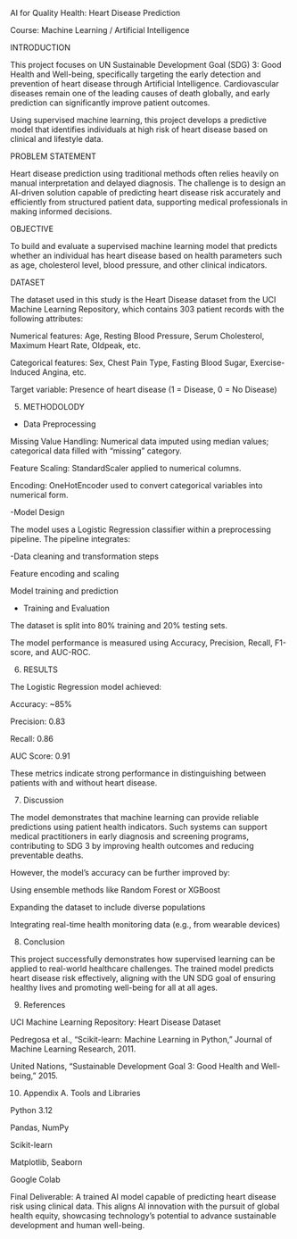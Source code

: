 AI for Quality Health: Heart Disease Prediction

Course: Machine Learning / Artificial Intelligence

INTRODUCTION 

This project focuses on UN Sustainable Development Goal (SDG) 3: Good Health and Well-being, specifically targeting the early detection and prevention of heart disease through Artificial Intelligence. Cardiovascular diseases remain one of the leading causes of death globally, and early prediction can significantly improve patient outcomes.

Using supervised machine learning, this project develops a predictive model that identifies individuals at high risk of heart disease based on clinical and lifestyle data.

PROBLEM STATEMENT

Heart disease prediction using traditional methods often relies heavily on manual interpretation and delayed diagnosis. 
The challenge is to design an AI-driven solution capable of predicting heart disease risk accurately and efficiently from structured patient data, supporting medical professionals in making informed decisions.

OBJECTIVE

To build and evaluate a supervised machine learning model that predicts whether an individual has heart disease based on health parameters such as age, cholesterol level, blood pressure, and other clinical indicators.

DATASET

The dataset used in this study is the Heart Disease dataset from the UCI Machine Learning Repository, which contains 303 patient records with the following attributes:

Numerical features: Age, Resting Blood Pressure, Serum Cholesterol, Maximum Heart Rate, Oldpeak, etc.

Categorical features: Sex, Chest Pain Type, Fasting Blood Sugar, Exercise-Induced Angina, etc.

Target variable: Presence of heart disease (1 = Disease, 0 = No Disease)

5. METHODOLODY
 - Data Preprocessing

Missing Value Handling: Numerical data imputed using median values; categorical data filled with “missing” category.

Feature Scaling: StandardScaler applied to numerical columns.

Encoding: OneHotEncoder used to convert categorical variables into numerical form.

 -Model Design

The model uses a Logistic Regression classifier within a preprocessing pipeline.
The pipeline integrates:

-Data cleaning and transformation steps

Feature encoding and scaling

Model training and prediction

- Training and Evaluation

The dataset is split into 80% training and 20% testing sets.

The model performance is measured using Accuracy, Precision, Recall, F1-score, and AUC-ROC.

6. RESULTS

The Logistic Regression model achieved:

Accuracy: ~85%

Precision: 0.83

Recall: 0.86

AUC Score: 0.91

These metrics indicate strong performance in distinguishing between patients with and without heart disease.

7. Discussion

The model demonstrates that machine learning can provide reliable predictions using patient health indicators. Such systems can support medical practitioners in early diagnosis and screening programs, contributing to SDG 3 by improving health outcomes and reducing preventable deaths.

However, the model’s accuracy can be further improved by:

Using ensemble methods like Random Forest or XGBoost

Expanding the dataset to include diverse populations

Integrating real-time health monitoring data (e.g., from wearable devices)

8. Conclusion

This project successfully demonstrates how supervised learning can be applied to real-world healthcare challenges. The trained model predicts heart disease risk effectively, aligning with the UN SDG goal of ensuring healthy lives and promoting well-being for all at all ages.

9. References

UCI Machine Learning Repository: Heart Disease Dataset

Pedregosa et al., “Scikit-learn: Machine Learning in Python,” Journal of Machine Learning Research, 2011.

United Nations, “Sustainable Development Goal 3: Good Health and Well-being,” 2015.

10. Appendix
A. Tools and Libraries

Python 3.12

Pandas, NumPy

Scikit-learn

Matplotlib, Seaborn 

Google Colab

Final Deliverable:
A trained AI model capable of predicting heart disease risk using clinical data. This aligns AI innovation with the pursuit of global health equity, showcasing technology’s potential to advance sustainable development and human well-being.
